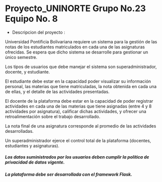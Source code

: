 # Proyecto_UNINORTE Grupo No.23 Equipo No. 8

- Descripcion del proyecto :

Universidad Pontificia Bolivariana requiere un sistema para la gestión de las notas de los estudiantes matriculados en cada una de las asignaturas ofrecidas. Se espera que dicho sistema se desarrolle para gestionar un único semestre.

Los tipos de usuarios que debe manejar el sistema son superadministrador, docente, y estudiante.

El estudiante debe estar en la capacidad poder visualizar su información personal, las materias que tiene matriculadas, la nota obtenida en cada una de ellas, y el detalle de las actividades presentadas.

El docente de la plataforma debe estar en la capacidad de poder registrar actividades en cada una de las materias que tiene asignadas (entre 4 y 8 actividades por asignatura), calificar dichas actividades, y ofrecer una retroalimentación sobre el trabajo desarrollado.

La nota final de una asignatura corresponde al promedio de las actividades desarrolladas.

Un superadministrador ejerce el control total de la plataforma (docentes, estudiantes y asignaturas).

##### Los datos suministrados por los usuarios deben cumplir la política de privacidad de datos vigente.

##### La plataforma debe ser desarrollada con el framework Flask.